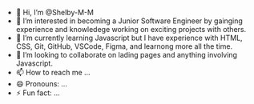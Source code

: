 - 👋 Hi, I’m @Shelby-M-M
- 👀 I’m interested in becoming a Junior Software Engineer by gainging experience and knowledege working on exciting projects with others.
- 🌱 I’m currently learning Javascript but I have experience with HTML, CSS, Git, GitHub, VSCode, Figma, and learnong more all the time.
- 💞️ I’m looking to collaborate on lading pages and anything involving Javascript.
- 📫 How to reach me ...
- 😄 Pronouns: ...
- ⚡ Fun fact: ...

<!---
Shelby-M-M/Shelby-M-M is a ✨ special ✨ repository because its `README.md` (this file) appears on your GitHub profile.
You can click the Preview link to take a look at your changes.
--->
